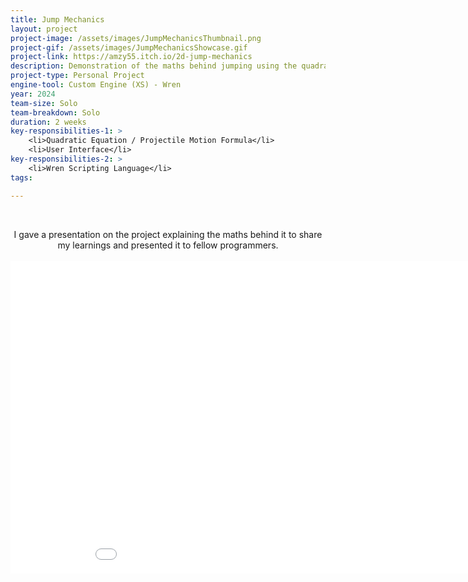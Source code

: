 ```yaml
---
title: Jump Mechanics
layout: project
project-image: /assets/images/JumpMechanicsThumbnail.png
project-gif: /assets/images/JumpMechanicsShowcase.gif
project-link: https://amzy55.itch.io/2d-jump-mechanics
description: Demonstration of the maths behind jumping using the quadratic equation.
project-type: Personal Project
engine-tool: Custom Engine (XS) - Wren
year: 2024
team-size: Solo
team-breakdown: Solo
duration: 2 weeks
key-responsibilities-1: >
    <li>Quadratic Equation / Projectile Motion Formula</li>
    <li>User Interface</li>
key-responsibilities-2: >
    <li>Wren Scripting Language</li>
tags:

---
```


<br>
<p style="text-align: center;">
    I gave a presentation on the project explaining the maths behind it to share my learnings and presented it to fellow programmers.
    <br>
    <br>
    <iframe src="{{ "/assets/JumpMechanics/JumpMechanicsPresentation.pdf" | absolute_url }}" style="width: 100vw; height: 500px; border: none;"></iframe>
</p>
